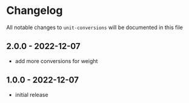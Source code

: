 # Changelog

All notable changes to `unit-conversions` will be documented in this file

## 2.0.0 - 2022-12-07

- add more conversions for weight

## 1.0.0 - 2022-12-07

- initial release

